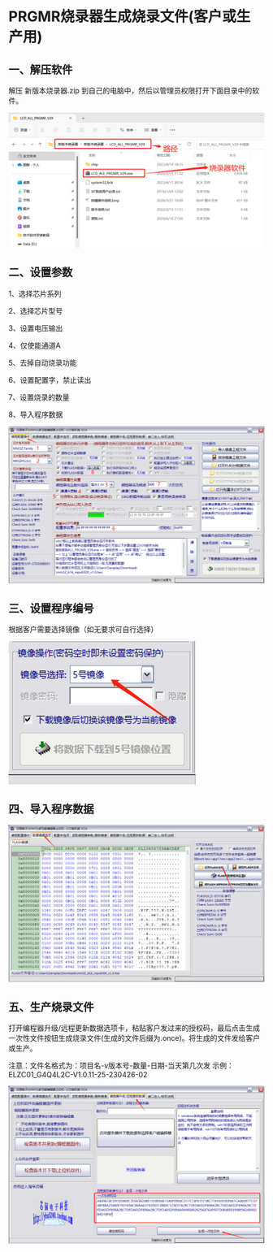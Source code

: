 # PRGMR烧录器生成烧录文件(客户或生产用)

## 一、解压软件

解压 新版本烧录器.zip 到自己的电脑中，然后以管理员权限打开下面目录中的软件。

![image](image/prgmr_customer_01.png)


## 二、设置参数

1、选择芯片系列

2、选择芯片型号

3、设置电压输出

4、仅使能通道A

5、去掉自动烧录功能

6、设置配置字，禁止读出

7、设置烧录的数量

8、导入程序数据

![image](image/prgmr_customer_02.png)


## 三、设置程序编号

根据客户需要选择镜像（如无要求可自行选择）

![image](image/prgmr_customer_03.png)

## 四、导入程序数据

![image](image/prgmr_customer_04.png)

## 五、生产烧录文件

打开编程器升级/远程更新数据选项卡，粘贴客户发过来的授权码，最后点击生成一次性文件按钮生成烧录文件(生成的文件后缀为.once)。将生成的文件发给客户或生产。

注意：文件名格式为：项目名-v版本号-数量-日期-当天第几次发
示例：ELZC01_G4Q4L2C-V1.0.11-25-230426-02

![image](image/prgmr_customer_05.png)


